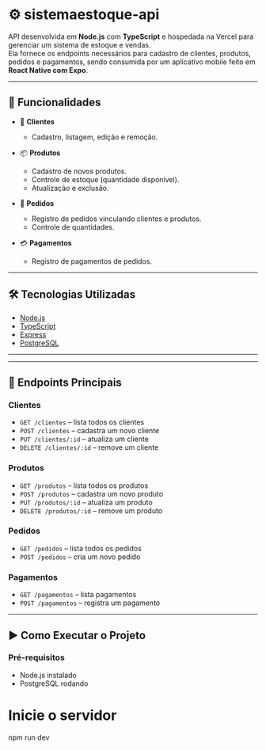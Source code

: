 # ⚙️ sistemaestoque-api

API desenvolvida em **Node.js** com **TypeScript** e hospedada na Vercel para gerenciar um sistema de estoque e vendas.  
Ela fornece os endpoints necessários para cadastro de clientes, produtos, pedidos e pagamentos, sendo consumida por um aplicativo mobile feito em **React Native com Expo**.

---

## 🚀 Funcionalidades

- 👤 **Clientes**
  - Cadastro, listagem, edição e remoção.

- 📦 **Produtos**
  - Cadastro de novos produtos.
  - Controle de estoque (quantidade disponível).
  - Atualização e exclusão.

- 🛒 **Pedidos**
  - Registro de pedidos vinculando clientes e produtos.
  - Controle de quantidades.

- 💳 **Pagamentos**
  - Registro de pagamentos de pedidos.

---

## 🛠️ Tecnologias Utilizadas

- [Node.js](https://nodejs.org/)
- [TypeScript](https://www.typescriptlang.org/)
- [Express](https://expressjs.com/)
- [PostgreSQL](https://www.postgresql.org/)

---


---

## 📱 Endpoints Principais

### Clientes
- `GET /clientes` – lista todos os clientes
- `POST /clientes` – cadastra um novo cliente
- `PUT /clientes/:id` – atualiza um cliente
- `DELETE /clientes/:id` – remove um cliente

### Produtos
- `GET /produtos` – lista todos os produtos
- `POST /produtos` – cadastra um novo produto
- `PUT /produtos/:id` – atualiza um produto
- `DELETE /produtos/:id` – remove um produto

### Pedidos
- `GET /pedidos` – lista todos os pedidos
- `POST /pedidos` – cria um novo pedido

### Pagamentos
- `GET /pagamentos` – lista pagamentos
- `POST /pagamentos` – registra um pagamento

---

## ▶️ Como Executar o Projeto

### Pré-requisitos
- Node.js instalado
- PostgreSQL rodando

# Inicie o servidor
npm run dev

